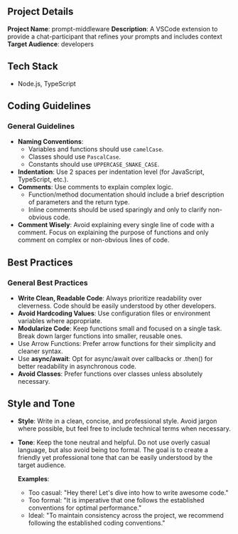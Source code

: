 ## Project Details

**Project Name**: prompt-middleware
**Description**: A VSCode extension to provide a chat-participant that refines your prompts and includes context
**Target Audience**: developers  

## Tech Stack

- Node.js, TypeScript

## Coding Guidelines

### General Guidelines

- **Naming Conventions**:
  - Variables and functions should use `camelCase`.
  - Classes should use `PascalCase`.
  - Constants should use `UPPERCASE_SNAKE_CASE`.
- **Indentation**: Use 2 spaces per indentation level (for JavaScript, TypeScript, etc.).
- **Comments**: Use comments to explain complex logic.
  - Function/method documentation should include a brief description of parameters and the return type.
  - Inline comments should be used sparingly and only to clarify non-obvious code.
- **Comment Wisely**: Avoid explaining every single line of code with a comment. Focus on explaining the purpose of functions and only comment on complex or non-obvious lines of code.

## Best Practices

### General Best Practices

- **Write Clean, Readable Code**: Always prioritize readability over cleverness. Code should be easily understood by other developers.
- **Avoid Hardcoding Values**: Use configuration files or environment variables where appropriate.
- **Modularize Code**: Keep functions small and focused on a single task. Break down larger functions into smaller, reusable ones.
- Use Arrow Functions: Prefer arrow functions for their simplicity and cleaner syntax.
- Use **async/await**: Opt for async/await over callbacks or .then() for better readability in asynchronous code.
- **Avoid Classes**: Prefer functions over classes unless absolutely necessary.

## Style and Tone

- **Style**: Write in a clean, concise, and professional style. Avoid jargon where possible, but feel free to include technical terms when necessary.
- **Tone**: Keep the tone neutral and helpful. Do not use overly casual language, but also avoid being too formal. The goal is to create a friendly yet professional tone that can be easily understood by the target audience.

  **Examples**:

  - Too casual: "Hey there! Let's dive into how to write awesome code."
  - Too formal: "It is imperative that one follows the established conventions for optimal performance."
  - Ideal: "To maintain consistency across the project, we recommend following the established coding conventions."
